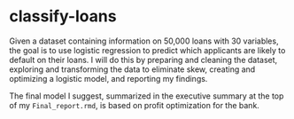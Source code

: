 # classify-loans

Given a dataset containing information on 50,000 loans with 30 variables, the goal is to use logistic regression to predict which applicants are likely to default on their loans. I will do this by preparing and cleaning the dataset, exploring and transforming the data to eliminate skew, creating and optimizing a logistic model, and reporting my findings.

The final model I suggest, summarized in the executive summary at the top of my `Final_report.rmd`, is based on profit optimization for the bank.
